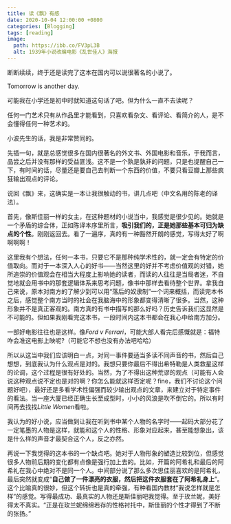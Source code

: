 ```yaml
---
title: 读《飘》有感
date: 2020-10-04 12:00:00 +0800
categories: [Blogging]
tags: [reading]
image:
  path: https://ibb.co/FV3pL3B
  alt: 1939年小说改编电影《乱世佳人》海报
---
```


断断续续，终于还是读完了这本在国内可以说很著名的小说了。

  Tomorrow is another day.

可能我在小学还是初中时就知道这句话了吧。但为什么一直不去读呢？

  任何一门艺术只有从作品里才能看到，只喜欢看杂文、看评论、看简介的人，是不会懂得任何一种艺术的。

小波先生的话，我是非常赞同的。

先插一句，就是总感觉很多在国内很著名的外文书、外国电影和音乐，于我而言，品尝之后并没有那样的受益匪浅。这不是一个孰是孰非的问题，只是也提醒自己一下，有时间的话，尽量还是要自己去判断一个东西的价值，不要只看豆瓣上那些疯狂输出观点的评论。

说回《飘》来，这确实是一本让我很触动的书，讲几点吧（中文名用的陈老的译法）。

首先，像斯佳丽一样的女主，在这种题材的小说当中，我感觉是很少见的。她就是一个矛盾的综合体，正如陈译本序里所言，**吸引我们的，正是她那些基本可归为缺点的个性**。刚刚返回去。看了一遍序，真的有一种豁然开朗的感觉，写得太好了啊啊啊啊！

这里我有个想法，任何一本书，只要它不是那种纯学术性的，就一定会有特定的价值取向。而对于一本深入人心的好书——当然这里的好并不考虑价值观的对错，她所追崇的价值观会在相当大程度上影响她的读者，而读的人往往是当局者迷，不自觉地就会用书中的那套逻辑体系来思考问题，像书中那样去看待整个世界。拿我自己来说，原本对南方的了解少到可以用“落后的奴隶制”一个词来概括，而读完本书之后，感觉整个南方当时的社会在我脑海中的形象都变得清晰了很多。当然，这种形象并不是真正客观的。南方真的有书中描写的那么好吗？历史告诉我们这显然是不可能的。但如果我刚看完这本书，一段时间内这本书都会在我心中给南方加分。

一部好电影往往也是这样。像*Ford v Ferrari*，可能大部人看完后感慨就是：福特咋会准这电影上映呢?（可能它不想也没有办法吧哈哈）

所以从这当中我们应该明白一点，对同一事件要适当多读不同声音的书，然后自己想想，到底我认为什么观点是对的。我想只要你最后不得出希特勒是人类救星这样的论调，这个过程是很有好处的。当然，为了不得出这种荒谬的观点（可能有人会说这种观点说不定也是对的啊？你怎么能就这样否定呢？fine，我们不讨论这个问题好吧），最好还是多看学术性偏强而较少输出观点的文章，来建立对于特定事件的看法。当一座大厦已经正确生长至成型时，小小的风浪是吹不倒它的。所以有时间再去找找*Little Women*看啦。

我认为的好小说，应当做到让我在听到书中某个人物的名字时——起码大部分花了一定笔墨的人物是这样，就能和这个人的性格、形象对应起来，甚至能想象出，该是什么样的声音才最契合这个人，反之亦然。

再说一下我觉得的这本书的一个缺点吧。她对于人物形象的塑造比较到位，但感觉很多人物前后期的变化都有点像是强行加上去的。比如，开篇的阿希礼和最后的阿希礼在我心中绝对不是同一个人。中间部分说了那么多次思佳丽喜欢的是阿希礼，最后突然就变成“**自己做了一件漂亮的衣服，然后把这件衣服套在了阿希礼身上**”。这个比喻真的很妙，但这个转折也是真的牵强，有种看国内教材“我说怎样就是怎样”的感觉。写得最成功、最真实的人物还是斯佳丽吧我觉得。至于玫兰妮，美好得太不真实。“正是在玫兰妮绵绵若存的性格衬托中，斯佳丽的个性才得到了不断的张扬。”
